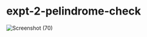 # expt-2-pelindrome-check
![Screenshot (70)](https://github.com/DikshaMeena03/expt-2-pelindrome-check/assets/148327414/04e674af-c34b-4684-90a4-c94e70eeeb18)
